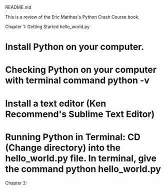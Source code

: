README.md

This is a review of the Eric Matthes's Python Crash Course book.

Chapter 1: 
Getting Started
	hello_world.py
# Install Python on your computer.
# Checking Python on your computer with terminal command python -v
# Install a text editor (Ken Recommend's Sublime Text Editor)
# Running Python in Terminal: CD (Change directory) into the hello_world.py file. In terminal, give the command python hello_world.py

Chapter 2: 
